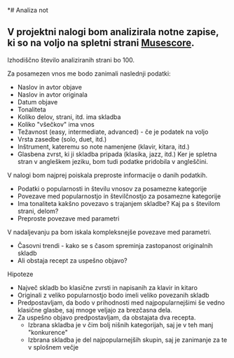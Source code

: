 *# Analiza not 

V projektni nalogi bom analizirala notne zapise, ki so na voljo na spletni strani 
[Musescore](https://musescore.com/sheetmusic).
-
Izhodiščno število analiziranih strani bo 100. 

Za posamezen vnos me bodo zanimali naslednji podatki:
* Naslov in avtor objave
* Naslov in avtor originala
* Datum objave
* Tonaliteta
* Koliko delov, strani, itd. ima skladba
* Koliko "všečkov" ima vnos
* Težavnost (easy, intermediate, advanced) - če je podatek na voljo
* Vrsta zasedbe (solo, duet, itd.)
* Inštrument, kateremu so note namenjene (klavir, kitara, itd.)
* Glasbena zvrst, ki ji skladba pripada (klasika, jazz, itd.)
Ker je spletna stran v angleškem jeziku, bom tudi podatke pridobila v angleščini.

V nalogi bom najprej poiskala preproste informacije o danih podatkih.
* Podatki o popularnosti in številu vnosov za posamezne kategorije
* Povezave med popularnostjo in številčnostjo za posamezne kategorije
* Ima tonaliteta kakšno povezavo s trajanjem skladbe? Kaj pa s številom strani, delom?
* Preproste povezave med parametri

V nadaljevanju pa bom iskala kompleksnejše povezave med parametri.
* Časovni trendi - kako se s časom spreminja zastopanost originalnih skladb
* Ali obstaja recept za uspešno objavo?

Hipoteze
* Največ skladb bo klasične zvrsti in napisanih za klavir in kitaro
* Originali z veliko popularnostjo bodo imeli veliko povezanih skladb
* Predpostavljam, da bodo v prihodnosti med najpopularnejšimi še vedno klasične glasbe, saj mnoge veljajo za brezčasna dela.
* Za uspešno objavo predpostavljam, da obstajata dva recepta. 
    * Izbrana skladba je v čim bolj nišnih kategorijah, saj je v teh manj "konkurence"
    * Izbrana skladba je del najpopularnejših skupin, saj je zanimanje za te v splošnem večje
